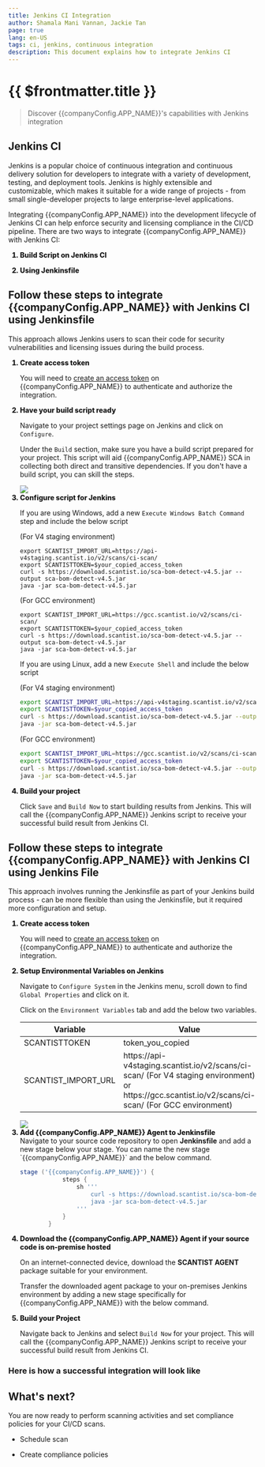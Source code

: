 ```yaml
---
title: Jenkins CI Integration
author: Shamala Mani Vannan, Jackie Tan
page: true
lang: en-US
tags: ci, jenkins, continuous integration
description: This document explains how to integrate Jenkins CI
---
```


<script setup>
import { companyConfig } from '../../../config/companyConfig.js'
</script>
<style scoped>
    ol>li {
        font-weight: 800;
    }
</style>

<ClientOnly>

# {{ $frontmatter.title }}

> Discover {{companyConfig.APP_NAME}}'s capabilities with Jenkins integration

## Jenkins CI

Jenkins is a popular choice of continuous integration and continuous delivery solution for developers to integrate with a variety of development, testing, and deployment tools. Jenkins is highly extensible and customizable, which makes it suitable for a wide range of projects - from small single-developer projects to large enterprise-level applications.

Integrating {{companyConfig.APP_NAME}} into the development lifecycle of Jenkins CI can help enforce security and licensing compliance in the CI/CD pipeline. There are two ways to integrate {{companyConfig.APP_NAME}} with Jenkins CI:

1. Build Script on Jenkins CI

2. Using Jenkinsfile

## Follow these steps to integrate {{companyConfig.APP_NAME}} with Jenkins CI using Jenkinsfile

This approach allows Jenkins users to scan their code for security vulnerabilities and licensing issues during the build process.

<ol>
<li>Create access token</li>

You will need to <a href="../Settings/Access-Tokens">create an access token</a> on {{companyConfig.APP_NAME}} to authenticate and authorize the integration.

<li>Have your build script ready</li>

Navigate to your project settings page on Jenkins and click on `Configure`.

Under the `Build` section, make sure you have a build script prepared for your project. This script will aid {{companyConfig.APP_NAME}} SCA in collecting both direct and transitive dependencies. If you don't have a build script, you can skill the steps.

<img src="/images/Build-based-Scan-CICD-Pipeline/jenkins/part1-step2.1.png" />

<li>Configure script for Jenkins</li>

If you are using Windows, add a new `Execute Windows Batch Command` step and include the below script

(For V4 staging environment)
```shell
export SCANTIST_IMPORT_URL=https://api-v4staging.scantist.io/v2/scans/ci-scan/
export SCANTISTTOKEN=$your_copied_access_token
curl -s https://download.scantist.io/sca-bom-detect-v4.5.jar --output sca-bom-detect-v4.5.jar
java -jar sca-bom-detect-v4.5.jar
```

(For GCC environment)
```shell
export SCANTIST_IMPORT_URL=https://gcc.scantist.io/v2/scans/ci-scan/
export SCANTISTTOKEN=$your_copied_access_token
curl -s https://download.scantist.io/sca-bom-detect-v4.5.jar --output sca-bom-detect-v4.5.jar
java -jar sca-bom-detect-v4.5.jar
```

If you are using Linux, add a new `Execute Shell` and include the below script

(For V4 staging environment)
```bash
export SCANTIST_IMPORT_URL=https://api-v4staging.scantist.io/v2/scans/ci-scan/
export SCANTISTTOKEN=$your_copied_access_token
curl -s https://download.scantist.io/sca-bom-detect-v4.5.jar --output sca-bom-detect-v4.5.jar
java -jar sca-bom-detect-v4.5.jar
```

(For GCC environment)
```bash
export SCANTIST_IMPORT_URL=https://gcc.scantist.io/v2/scans/ci-scan/
export SCANTISTTOKEN=$your_copied_access_token
curl -s https://download.scantist.io/sca-bom-detect-v4.5.jar --output sca-bom-detect-v4.5.jar
java -jar sca-bom-detect-v4.5.jar
```

<li>Build your project</li>

Click `Save` and `Build Now` to start building results from Jenkins. This will call the {{companyConfig.APP_NAME}} Jenkins script to receive your successful build result from Jenkins CI.

</ol>

## Follow these steps to integrate {{companyConfig.APP_NAME}} with Jenkins CI using Jenkins File

This approach involves running the Jenkinsfile as part of your Jenkins build process - can be more flexible than using the Jenkinsfile, but it required more configuration and setup.

<ol>

  <li>Create access token</li>

  You will need to <a href="../Settings/Access-Tokens">create an access token</a> on {{companyConfig.APP_NAME}} to authenticate and authorize the integration.

  <li>Setup Environmental Variables on Jenkins</li>

  Navigate to `Configure System` in the Jenkins menu, scroll down to find `Global Properties` and click on it.

  Click on the `Environment Variables` tab and add the below two variables.

  <table>
      <thead>
          <th>Variable</th>
          <th>Value</th>
          <th>Options</th>
      </thead>
      <tbody>
          <tr>
              <td>SCANTISTTOKEN</td>
              <td>token_you_copied</td>
              <td>Mandatory</td>
          </tr>
          <tr>
              <td>SCANTIST_IMPORT_URL</td>
              <td>https://api-v4staging.scantist.io/v2/scans/ci-scan/ (For V4 staging environment) or https://gcc.scantist.io/v2/scans/ci-scan/ (For GCC environment)</td>
              <td>Mandatory</td>
          </tr>
      </tbody>
  </table>

  <img src="/images/Build-based-Scan-CICD-Pipeline/jenkins/part2-step2.1.png" />

  <li>Add {{companyConfig.APP_NAME}} Agent to Jenkinsfile</li>
  Navigate to your source code repository to open <b>Jenkinsfile</b> and add a new stage below your stage. You can name the new stage `{{companyConfig.APP_NAME}}` and the below command.

  ```Groovy
  stage ('{{companyConfig.APP_NAME}}') {
              steps {
                  sh '''
                      curl -s https://download.scantist.io/sca-bom-detect-v4.5.jar --output sca-bom-detect-v4.5.jar
                      java -jar sca-bom-detect-v4.5.jar
                  '''
              }
          }
  ```

  <li>Download the {{companyConfig.APP_NAME}} Agent if your source code is on-premise hosted</li>

  On an internet-connected device, download the <b>SCANTIST AGENT</b> package suitable for your environment.

  Transfer the downloaded agent package to your on-premises Jenkins environment by adding a new stage specifically for {{companyConfig.APP_NAME}} with the below command.

  <li>Build your Project</li>

  Navigate back to Jenkins and select `Build Now` for your project. This will call the {{companyConfig.APP_NAME}} Jenkins script to receive your successful build result from Jenkins CI.

</ol>

### Here is how a successful integration will look like

## What's next?

You are now ready to perform scanning activities and set compliance policies for your CI/CD scans.

- Schedule scan

- Create compliance policies

</ClientOnly>
